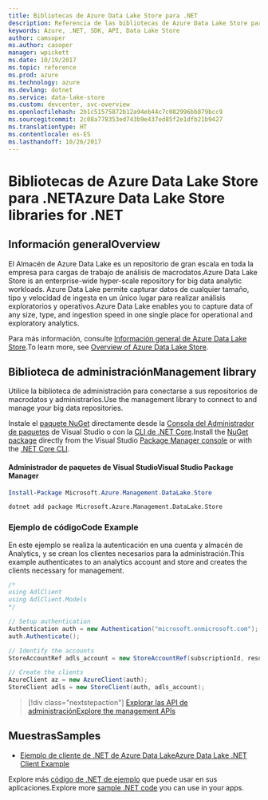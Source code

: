 ```yaml
---
title: Bibliotecas de Azure Data Lake Store para .NET
description: Referencia de las bibliotecas de Azure Data Lake Store para .NET
keywords: Azure, .NET, SDK, API, Data Lake Store
author: camsoper
ms.author: casoper
manager: wpickett
ms.date: 10/19/2017
ms.topic: reference
ms.prod: azure
ms.technology: azure
ms.devlang: dotnet
ms.service: data-lake-store
ms.custom: devcenter, svc-overview
ms.openlocfilehash: 2b1c51575872b12a94eb44c7c082996bb879bcc9
ms.sourcegitcommit: 2c08a778353ed743b9e437ed85f2e1dfb21b9427
ms.translationtype: HT
ms.contentlocale: es-ES
ms.lasthandoff: 10/26/2017
---
```

# <a name="azure-data-lake-store-libraries-for-net"></a><span data-ttu-id="491fd-104">Bibliotecas de Azure Data Lake Store para .NET</span><span class="sxs-lookup"><span data-stu-id="491fd-104">Azure Data Lake Store libraries for .NET</span></span>

## <a name="overview"></a><span data-ttu-id="491fd-105">Información general</span><span class="sxs-lookup"><span data-stu-id="491fd-105">Overview</span></span>

<span data-ttu-id="491fd-106">El Almacén de Azure Data Lake es un repositorio de gran escala en toda la empresa para cargas de trabajo de análisis de macrodatos.</span><span class="sxs-lookup"><span data-stu-id="491fd-106">Azure Data Lake Store is an enterprise-wide hyper-scale repository for big data analytic workloads.</span></span> <span data-ttu-id="491fd-107">Azure Data Lake permite capturar datos de cualquier tamaño, tipo y velocidad de ingesta en un único lugar para realizar análisis exploratorios y operativos.</span><span class="sxs-lookup"><span data-stu-id="491fd-107">Azure Data Lake enables you to capture data of any size, type, and ingestion speed in one single place for operational and exploratory analytics.</span></span>

<span data-ttu-id="491fd-108">Para más información, consulte [Información general de Azure Data Lake Store](/azure/data-lake-store/data-lake-store-overview).</span><span class="sxs-lookup"><span data-stu-id="491fd-108">To learn more, see [Overview of Azure Data Lake Store](/azure/data-lake-store/data-lake-store-overview).</span></span>

## <a name="management-library"></a><span data-ttu-id="491fd-109">Biblioteca de administración</span><span class="sxs-lookup"><span data-stu-id="491fd-109">Management library</span></span>

<span data-ttu-id="491fd-110">Utilice la biblioteca de administración para conectarse a sus repositorios de macrodatos y administrarlos.</span><span class="sxs-lookup"><span data-stu-id="491fd-110">Use the management library to connect to and manage your big data repositories.</span></span>

<span data-ttu-id="491fd-111">Instale el [paquete NuGet](https://www.nuget.org/packages/Microsoft.Azure.Management.DataLake.Store) directamente desde la [Consola del Administrador de paquetes][PackageManager] de Visual Studio o con la [CLI de .NET Core][DotNetCLI].</span><span class="sxs-lookup"><span data-stu-id="491fd-111">Install the [NuGet package](https://www.nuget.org/packages/Microsoft.Azure.Management.DataLake.Store) directly from the Visual Studio [Package Manager console][PackageManager] or with the [.NET Core CLI][DotNetCLI].</span></span>

#### <a name="visual-studio-package-manager"></a><span data-ttu-id="491fd-112">Administrador de paquetes de Visual Studio</span><span class="sxs-lookup"><span data-stu-id="491fd-112">Visual Studio Package Manager</span></span>

```powershell
Install-Package Microsoft.Azure.Management.DataLake.Store
```

```bash
dotnet add package Microsoft.Azure.Management.DataLake.Store
```

### <a name="code-example"></a><span data-ttu-id="491fd-113">Ejemplo de código</span><span class="sxs-lookup"><span data-stu-id="491fd-113">Code Example</span></span>

<span data-ttu-id="491fd-114">En este ejemplo se realiza la autenticación en una cuenta y almacén de Analytics, y se crean los clientes necesarios para la administración.</span><span class="sxs-lookup"><span data-stu-id="491fd-114">This example authenticates to an analytics account and store and creates the clients necessary for management.</span></span>

```csharp
/*
using AdlClient
using AdlClient.Models 
*/

// Setup authentication 
Authentication auth = new Authentication("microsoft.onmicrosoft.com"); // change this to YOUR tenant
auth.Authenticate();

// Identify the accounts
StoreAccountRef adls_account = new StoreAccountRef(subscriptionId, resourceGroup, userName);

// Create the clients
AzureClient az = new AzureClient(auth);
StoreClient adls = new StoreClient(auth, adls_account);
```

> [!div class="nextstepaction"]
> [<span data-ttu-id="491fd-115">Explorar las API de administración</span><span class="sxs-lookup"><span data-stu-id="491fd-115">Explore the management APIs</span></span>](/dotnet/api/overview/azure/datalakestore/management)

## <a name="samples"></a><span data-ttu-id="491fd-116">Muestras</span><span class="sxs-lookup"><span data-stu-id="491fd-116">Samples</span></span>

* [<span data-ttu-id="491fd-117">Ejemplo de cliente de .NET de Azure Data Lake</span><span class="sxs-lookup"><span data-stu-id="491fd-117">Azure Data Lake .NET Client Example</span></span>](https://azure.microsoft.com/en-us/resources/samples/data-lake-dotnet-client/)

<span data-ttu-id="491fd-118">Explore más [código de .NET de ejemplo](https://azure.microsoft.com/resources/samples/?platform=dotnet) que puede usar en sus aplicaciones.</span><span class="sxs-lookup"><span data-stu-id="491fd-118">Explore more [sample .NET code](https://azure.microsoft.com/resources/samples/?platform=dotnet) you can use in your apps.</span></span>

[PackageManager]: https://docs.microsoft.com/nuget/tools/package-manager-console
[DotNetCLI]: https://docs.microsoft.com/dotnet/core/tools/dotnet-add-package
